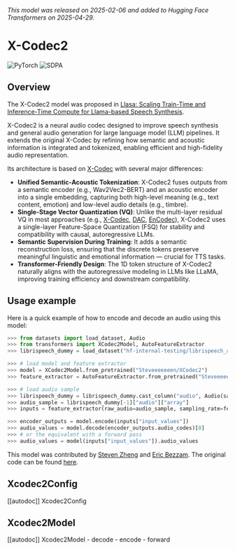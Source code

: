 <!--Copyright 2025 The HuggingFace Team. All rights reserved.

Licensed under the Apache License, Version 2.0 (the "License"); you may not use this file except in compliance with
the License. You may obtain a copy of the License at

http://www.apache.org/licenses/LICENSE-2.0

Unless required by applicable law or agreed to in writing, software distributed under the License is distributed on
an "AS IS" BASIS, WITHOUT WARRANTIES OR CONDITIONS OF ANY KIND, either express or implied. See the License for the
specific language governing permissions and limitations under the License.

⚠️ Note that this file is in Markdown but contain specific syntax for our doc-builder (similar to MDX) that may not be
rendered properly in your Markdown viewer.

-->
*This model was released on 2025-02-06 and added to Hugging Face Transformers on 2025-04-29.*

# X-Codec2

<div class="flex flex-wrap space-x-1">
<img alt="PyTorch" src="https://img.shields.io/badge/PyTorch-DE3412?style=flat&logo=pytorch&logoColor=white">
<img alt="SDPA" src="https://img.shields.io/badge/SDPA-DE3412?style=flat&logo=pytorch&logoColor=white">
</div>

## Overview

The X-Codec2 model was proposed in [Llasa: Scaling Train-Time and Inference-Time Compute for Llama-based Speech Synthesis](https://huggingface.co/papers/2502.04128).

X-Codec2 is a neural audio codec designed to improve speech synthesis and general audio generation for large language model (LLM) pipelines. It extends the original X-Codec by refining how semantic and acoustic information is integrated and tokenized, enabling efficient and high-fidelity audio representation.

Its architecture is based on [X-Codec](./xcodec) with several major differences:

- **Unified Semantic-Acoustic Tokenization**: X-Codec2 fuses outputs from a semantic encoder (e.g., Wav2Vec2-BERT) and an acoustic encoder into a single embedding, capturing both high-level meaning (e.g., text content, emotion) and low-level audio details (e.g., timbre).
- **Single-Stage Vector Quantization (VQ)**: Unlike the multi-layer residual VQ in most approaches (e.g., [X-Codec](./xcodec), [DAC](./dac), [EnCodec](./encodec)), X-Codec2 uses a single-layer Feature-Space Quantization (FSQ) for stability and compatibility with causal, autoregressive LLMs.
- **Semantic Supervision During Training**: It adds a semantic reconstruction loss, ensuring that the discrete tokens preserve meaningful linguistic and emotional information — crucial for TTS tasks.
- **Transformer-Friendly Design**: The 1D token structure of X-Codec2 naturally aligns with the autoregressive modeling in LLMs like LLaMA, improving training efficiency and downstream compatibility.

## Usage example 

Here is a quick example of how to encode and decode an audio using this model:

```python 
>>> from datasets import load_dataset, Audio
>>> from transformers import XCodec2Model, AutoFeatureExtractor
>>> librispeech_dummy = load_dataset("hf-internal-testing/librispeech_asr_dummy", "clean", split="validation")

>>> # load model and feature extractor
>>> model = XCodec2Model.from_pretrained("Steveeeeeeen/XCodec2")
>>> feature_extractor = AutoFeatureExtractor.from_pretrained("Steveeeeeeen/XCodec2")

>>> # load audio sample
>>> librispeech_dummy = librispeech_dummy.cast_column("audio", Audio(sampling_rate=feature_extractor.sampling_rate))
>>> audio_sample = librispeech_dummy[-1]["audio"]["array"]
>>> inputs = feature_extractor(raw_audio=audio_sample, sampling_rate=feature_extractor.sampling_rate, return_tensors="pt")

>>> encoder_outputs = model.encode(inputs["input_values"])
>>> audio_values = model.decode(encoder_outputs.audio_codes)[0]
>>> # or the equivalent with a forward pass
>>> audio_values = model(inputs["input_values"]).audio_values
```

This model was contributed by [Steven Zheng](https://huggingface.co/Steveeeeeeen) and [Eric Bezzam](https://huggingface.co/bezzam).
The original code can be found [here](https://github.com/zhenye234/X-Codec-2.0).


## Xcodec2Config

[[autodoc]] Xcodec2Config

## Xcodec2Model

[[autodoc]] Xcodec2Model
    - decode
    - encode
    - forward
